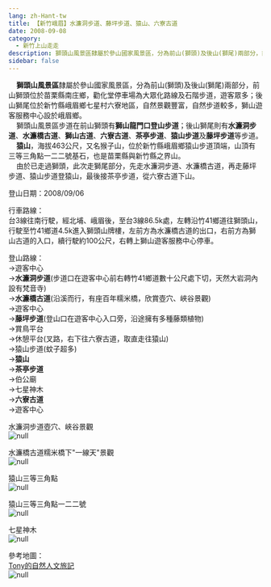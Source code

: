 ```yaml
---
lang: zh-Hant-tw
title: 【新竹峨眉】水濂洞步道、藤坪步道、猿山、六寮古道
date: 2008-09-08
category: 
  - 新竹上山走走
description: 獅頭山風景區隸屬於參山國家風景區，分為前山(獅頭)及後山(獅尾)兩部分，前山獅頭位於苗栗縣南庄鄉，勸化堂停車場為大眾化路線及石階步道，遊客眾多；後山獅尾位於新竹縣峨眉鄉七星村六寮地區，自然景觀豐富，自然步道較多，獅山遊客服務中心設於峨眉鄉。 獅頭山風景區步道在前山獅頭有獅山龍門口登山步道；後山獅尾則有水濂洞步道、水濂橋古道、獅山古道、六寮古道、茶亭步道、猿山步道及藤坪步道等步道。 猿山，海拔463公尺，又名猴子山，位於新竹縣峨眉鄉猿山步道頂端，山頂有三等三角點一二二號基石，也是苗栗縣與新竹縣之界山。 由於已走過獅頭，此次走獅尾部分，先走水濂洞步道、水濂橋古道，再走藤坪步道、猿山步道登猿山，最後接茶亭步道，從六寮古道下山。
sidebar: false
---
```


    **獅頭山風景區**隸屬於參山國家風景區，分為前山(獅頭)及後山(獅尾)兩部分，前山獅頭位於苗栗縣南庄鄉，勸化堂停車場為大眾化路線及石階步道，遊客眾多；後山獅尾位於新竹縣峨眉鄉七星村六寮地區，自然景觀豐富，自然步道較多，獅山遊客服務中心設於峨眉鄉。  
    獅頭山風景區步道在前山獅頭有**獅山龍門口登山步道**；後山獅尾則有**水濂洞步道**、**水濂橋古道**、**獅山古道**、**六寮古道**、**茶亭步道**、**猿山步道**及**藤坪步道**等步道。  
    **猿山**，海拔463公尺，又名猴子山，位於新竹縣峨眉鄉猿山步道頂端，山頂有三等三角點一二二號基石，也是苗栗縣與新竹縣之界山。  
    由於已走過獅頭，此次走獅尾部分，先走水濂洞步道、水濂橋古道，再走藤坪步道、猿山步道登猿山，最後接茶亭步道，從六寮古道下山。

登山日期：2008/09/06

行車路線：  
台3線往南行駛，經北埔、峨眉後，至台3線86.5k處，左轉沿竹41鄉道往獅頭山，行駛至竹41鄉道4.5k進入獅頭山牌樓，左前方為水濂橋古道的出口，右前方為獅山古道的入口，續行駛約100公尺，右轉上獅山遊客服務中心停車。

登山路線：  
→遊客中心  
→**水濂洞步道**(步道口在遊客中心前右轉竹41鄉道數十公尺處下切，天然大岩洞內設有梵音寺)  
→**水濂橋古道**(沿溪而行，有座百年糯米橋，欣賞壺穴、峽谷景觀)  
→遊客中心  
→**藤坪步道**(登山口在遊客中心入口旁，沿途擁有多種藤類植物)  
→賞鳥平台  
→休憩平台(叉路，右下往六寮古道，取直走往猿山)  
→猿山步道(蚊子超多)  
→**猿山**  
→**茶亭步道**  
→伯公廟  
→七星神木  
→**六寮古道**  
→遊客中心

水濂洞步道壺穴、峽谷景觀  
![null](image/123376348_l.jpg)

水濂橋古道糯米橋下"一線天"景觀  
![null](image/123376416_l.jpg)

猿山三等三角點  
![null](image/123376459_l.jpg)

猿山三等三角點一二二號  
![null](image/123376539_l.jpg)

七星神木  
![null](image/123376540_l.jpg)

參考地圖：  
[Tony的自然人文旅記](http://www.tonyhuang39.com/tony0393.html)  
![null](image/123376563_l.jpg)
